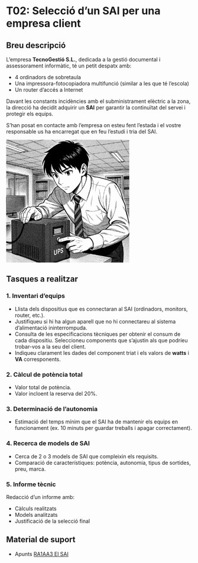 # T02: Selecció d’un SAI per una empresa client

## Breu descripció
L’empresa **TecnoGestió S.L.**, dedicada a la gestió documental i assessorament informàtic, té un petit despatx amb:

- 4 ordinadors de sobretaula
- Una impressora-fotocopiadora multifunció (similar a les que té l’escola)
- Un router d’accés a Internet

Davant les constants incidències amb el subministrament elèctric a la zona, la direcció ha decidit adquirir un **SAI** per garantir la continuïtat del servei i protegir els equips.

S’han posat en contacte amb l’empresa on esteu fent l’estada i el vostre responsable us ha encarregat que en feu l’estudi i tria del SAI.

![Imatge de presentació del projecte](img/tasca02.png)

## Tasques a realitzar

### 1. Inventari d’equips
- Llista dels dispositius que es connectaran al SAI (ordinadors, monitors, router, etc.).
- Justifiqueu si hi ha algun aparell que no hi connectareu al sistema d’alimentació ininterrompuda.
- Consulta de les especificacions tècniques per obtenir el consum de cada dispositiu. Seleccioneu components que s’ajustin als que podríeu trobar-vos a la seu del client.
- Indiqueu clarament les dades del component triat i els valors de **watts** i **VA** corresponents.

### 2. Càlcul de potència total
- Valor total de potència.
- Valor incloent la reserva del 20%.

### 3. Determinació de l’autonomia
- Estimació del temps mínim que el SAI ha de mantenir els equips en funcionament (ex. 10 minuts per guardar treballs i apagar correctament).

### 4. Recerca de models de SAI
- Cerca de 2 o 3 models de SAI que compleixin els requisits.
- Comparació de característiques: potència, autonomia, tipus de sortides, preu, marca.

### 5. Informe tècnic
Redacció d’un informe amb:  
- Càlculs realitzats  
- Models analitzats  
- Justificació de la selecció final  

## Material de suport
- Apunts [RA1AA3 El SAI](https://docs.google.com/presentation/d/15BA6k08MLx_72_gzstlj2snat0b6eHfm/edit?usp=drive_link&ouid=104728425662496836733&rtpof=true&sd=true)
